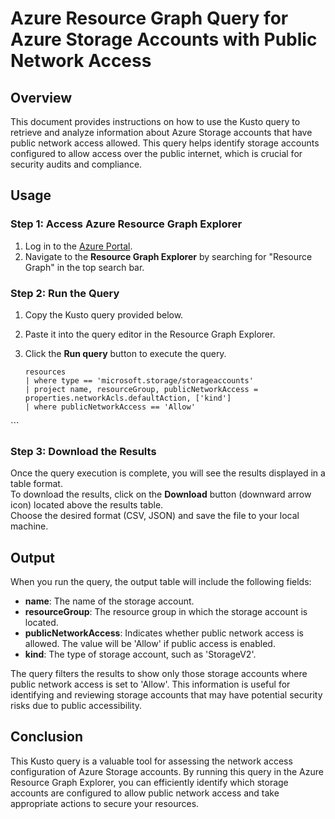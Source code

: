 # Azure Resource Graph Query for Azure Storage Accounts with Public Network Access

## Overview

This document provides instructions on how to use the Kusto query to retrieve and analyze information about Azure Storage accounts that have public network access allowed. This query helps identify storage accounts configured to allow access over the public internet, which is crucial for security audits and compliance.

## Usage

### Step 1: Access Azure Resource Graph Explorer

1. Log in to the [Azure Portal](https://portal.azure.com/).
2. Navigate to the **Resource Graph Explorer** by searching for "Resource Graph" in the top search bar.

### Step 2: Run the Query

1. Copy the Kusto query provided below.
2. Paste it into the query editor in the Resource Graph Explorer.
3. Click the **Run query** button to execute the query.

   ```kusto
   resources
   | where type == 'microsoft.storage/storageaccounts'
   | project name, resourceGroup, publicNetworkAccess = properties.networkAcls.defaultAction, ['kind']
   | where publicNetworkAccess == 'Allow'
\```

### Step 3: Download the Results

Once the query execution is complete, you will see the results displayed in a table format.  
To download the results, click on the **Download** button (downward arrow icon) located above the results table.  
Choose the desired format (CSV, JSON) and save the file to your local machine.

## Output

When you run the query, the output table will include the following fields:

- **name**: The name of the storage account.
- **resourceGroup**: The resource group in which the storage account is located.
- **publicNetworkAccess**: Indicates whether public network access is allowed. The value will be 'Allow' if public access is enabled.
- **kind**: The type of storage account, such as 'StorageV2'.

The query filters the results to show only those storage accounts where public network access is set to 'Allow'. This information is useful for identifying and reviewing storage accounts that may have potential security risks due to public accessibility.

## Conclusion

This Kusto query is a valuable tool for assessing the network access configuration of Azure Storage accounts. By running this query in the Azure Resource Graph Explorer, you can efficiently identify which storage accounts are configured to allow public network access and take appropriate actions to secure your resources.


